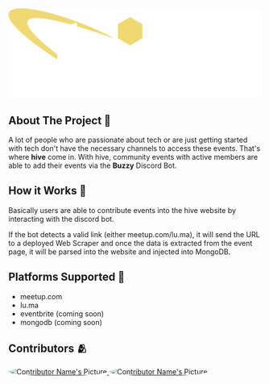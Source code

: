 ![Hive Logo](/public/hive-logo-white.png)
---


## About The Project 🚀
A lot of people who are passionate about tech or are just getting started with tech don't have the necessary channels to access these events. That's where <strong>hive</strong> come in. With hive, community events with active members are able to add their events via the <strong>Buzzy</strong> Discord Bot.

## How it Works 🔧

Basically users are able to contribute events into the hive website by interacting with the discord bot.

If the bot detects a valid link (either meetup.com/lu.ma), it will send the URL to a deployed Web Scraper and once the data is extracted from the event page, it will be parsed into the website and injected into MongoDB.

## Platforms Supported 📱
- meetup.com
- lu.ma
- eventbrite (coming soon)
- mongodb (coming soon)

## Contributors 🫂

<div style="display: flex; flex-wrap: wrap;">
  <div style="text-align: center;">
    <a href="https://github.com/Hopplers">
      <img src="https://github.com/Hopplers.png" alt="Contributor Name's Picture" style="width: 50px; height: 50px; border-radius: 50%;"/>
    </a>
    <a href="https://github.com/Junshen18">
      <img src="https://github.com/Junshen18.png" alt="Contributor Name's Picture" style="width: 50px; height: 50px; border-radius: 50%;"/>
    </a>
  </div>
</div>
